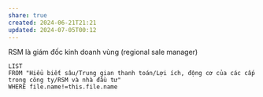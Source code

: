 ```yaml
---
share: true
created: 2024-06-21T21:21
updated: 2024-07-05T00:12
---
```

RSM là giám đốc kinh doanh vùng (regional sale manager)

```dataview
LIST 
FROM "Hiểu biết sâu/Trung gian thanh toán/Lợi ích, động cơ của các cấp trong công ty/RSM và nhà đầu tư" 
WHERE file.name!=this.file.name
```